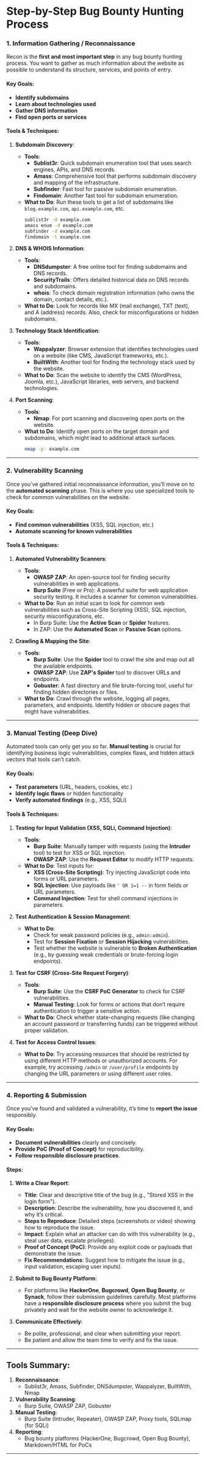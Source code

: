 



# **Step-by-Step Bug Bounty Hunting Process**

### **1. Information Gathering / Reconnaissance**

Recon is the **first and most important step** in any bug bounty hunting process. You want to gather as much information about the website as possible to understand its structure, services, and points of entry.

#### **Key Goals**:
- **Identify subdomains**
- **Learn about technologies used**
- **Gather DNS information**
- **Find open ports or services**

#### **Tools & Techniques**:

1. **Subdomain Discovery**:
   - **Tools**: 
     - **Sublist3r**: Quick subdomain enumeration tool that uses search engines, APIs, and DNS records.
     - **Amass**: Comprehensive tool that performs subdomain discovery and mapping of the infrastructure.
     - **Subfinder**: Fast tool for passive subdomain enumeration.
     - **Findomain**: Another fast tool for subdomain enumeration.
   - **What to Do**: Run these tools to get a list of subdomains like `blog.example.com`, `api.example.com`, etc.
     ```bash
     sublist3r -d example.com
     amass enum -d example.com
     subfinder -d example.com
     findomain -t example.com
     ```

2. **DNS & WHOIS Information**:
   - **Tools**:
     - **DNSdumpster**: A free online tool for finding subdomains and DNS records.
     - **SecurityTrails**: Offers detailed historical data on DNS records and subdomains.
     - **whois**: To check domain registration information (who owns the domain, contact details, etc.).
   - **What to Do**: Look for records like MX (mail exchange), TXT (text), and A (address) records. Also, check for misconfigurations or hidden subdomains.

3. **Technology Stack Identification**:
   - **Tools**:
     - **Wappalyzer**: Browser extension that identifies technologies used on a website (like CMS, JavaScript frameworks, etc.).
     - **BuiltWith**: Another tool for finding the technology stack used by the website.
   - **What to Do**: Scan the website to identify the CMS (WordPress, Joomla, etc.), JavaScript libraries, web servers, and backend technologies.

4. **Port Scanning**:
   - **Tools**:
     - **Nmap**: For port scanning and discovering open ports on the website.
   - **What to Do**: Identify open ports on the target domain and subdomains, which might lead to additional attack surfaces.
     ```bash
     nmap -p- example.com
     ```

---

### **2. Vulnerability Scanning**

Once you’ve gathered initial reconnaissance information, you’ll move on to the **automated scanning** phase. This is where you use specialized tools to check for common vulnerabilities on the website.

#### **Key Goals**:
- **Find common vulnerabilities** (XSS, SQL injection, etc.)
- **Automate scanning for known vulnerabilities**
  
#### **Tools & Techniques**:

1. **Automated Vulnerability Scanners**:
   - **Tools**:
     - **OWASP ZAP**: An open-source tool for finding security vulnerabilities in web applications.
     - **Burp Suite** (Free or Pro): A powerful suite for web application security testing. It includes a scanner for common vulnerabilities.
   - **What to Do**: Run an initial scan to look for common web vulnerabilities such as Cross-Site Scripting (XSS), SQL injection, security misconfigurations, etc.
     - In Burp Suite: Use the **Active Scan** or **Spider** features.
     - In ZAP: Use the **Automated Scan** or **Passive Scan** options.

2. **Crawling & Mapping the Site**:
   - **Tools**:
     - **Burp Suite**: Use the **Spider** tool to crawl the site and map out all the available endpoints.
     - **OWASP ZAP**: Use **ZAP's Spider** tool to discover URLs and endpoints.
     - **Gobuster**: A fast directory and file brute-forcing tool, useful for finding hidden directories or files.
   - **What to Do**: Crawl through the website, logging all pages, parameters, and endpoints. Identify hidden or obscure pages that might have vulnerabilities.

---

### **3. Manual Testing (Deep Dive)**

Automated tools can only get you so far. **Manual testing** is crucial for identifying business logic vulnerabilities, complex flaws, and hidden attack vectors that tools can’t catch.

#### **Key Goals**:
- **Test parameters** (URL, headers, cookies, etc.)
- **Identify logic flaws** or hidden functionality
- **Verify automated findings** (e.g., XSS, SQLi)

#### **Tools & Techniques**:

1. **Testing for Input Validation (XSS, SQLi, Command Injection)**:
   - **Tools**:
     - **Burp Suite**: Manually tamper with requests (using the **Intruder** tool) to test for XSS or SQL injection.
     - **OWASP ZAP**: Use the **Request Editor** to modify HTTP requests.
   - **What to Do**: Test inputs for:
     - **XSS (Cross-Site Scripting)**: Try injecting JavaScript code into forms or URL parameters.
     - **SQL Injection**: Use payloads like `' OR 1=1 --` in form fields or URL parameters.
     - **Command Injection**: Test for shell command injections in parameters.
   
2. **Test Authentication & Session Management**:
   - **What to Do**:
     - Check for weak password policies (e.g., `admin:admin`).
     - Test for **Session Fixation** or **Session Hijacking** vulnerabilities.
     - Test whether the website is vulnerable to **Broken Authentication** (e.g., by guessing weak credentials or brute-forcing login endpoints).

3. **Test for CSRF (Cross-Site Request Forgery)**:
   - **Tools**:
     - **Burp Suite**: Use the **CSRF PoC Generator** to check for CSRF vulnerabilities.
     - **Manual Testing**: Look for forms or actions that don’t require authentication to trigger a sensitive action.
   - **What to Do**: Check whether state-changing requests (like changing an account password or transferring funds) can be triggered without proper validation.

4. **Test for Access Control Issues**:
   - **What to Do**: Try accessing resources that should be restricted by using different HTTP methods or unauthorized accounts. For example, try accessing `/admin` or `/user/profile` endpoints by changing the URL parameters or using different user roles.

---

### **4. Reporting & Submission**

Once you’ve found and validated a vulnerability, it’s time to **report the issue** responsibly.

#### **Key Goals**:
- **Document vulnerabilities** clearly and concisely.
- **Provide PoC (Proof of Concept)** for reproducibility.
- **Follow responsible disclosure practices**.

#### **Steps**:
1. **Write a Clear Report**:
   - **Title**: Clear and descriptive title of the bug (e.g., "Stored XSS in the login form").
   - **Description**: Describe the vulnerability, how you discovered it, and why it’s critical.
   - **Steps to Reproduce**: Detailed steps (screenshots or video) showing how to reproduce the issue.
   - **Impact**: Explain what an attacker can do with this vulnerability (e.g., steal user data, escalate privileges).
   - **Proof of Concept (PoC)**: Provide any exploit code or payloads that demonstrate the issue.
   - **Fix Recommendations**: Suggest how to mitigate the issue (e.g., input validation, escaping user inputs).

2. **Submit to Bug Bounty Platform**:
   - For platforms like **HackerOne**, **Bugcrowd**, **Open Bug Bounty**, or **Synack**, follow their submission guidelines carefully. Most platforms have a **responsible disclosure process** where you submit the bug privately and wait for the website owner to acknowledge it.

3. **Communicate Effectively**:
   - Be polite, professional, and clear when submitting your report.
   - Be patient and allow the team time to verify and fix the issue.

---

## **Tools Summary**:

1. **Reconnaissance**:
   - Sublist3r, Amass, Subfinder, DNSdumpster, Wappalyzer, BuiltWith, Nmap
2. **Vulnerability Scanning**:
   - Burp Suite, OWASP ZAP, Gobuster
3. **Manual Testing**:
   - Burp Suite (Intruder, Repeater), OWASP ZAP, Proxy tools, SQLmap (for SQLi)
4. **Reporting**:
   - Bug bounty platforms (HackerOne, Bugcrowd, Open Bug Bounty), Markdown/HTML for PoCs

---

